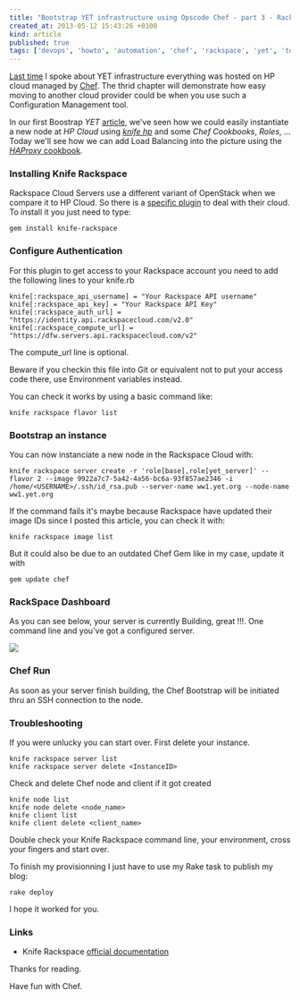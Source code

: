 ```yaml
---
title: "Bootstrap YET infrastructure using Opscode Chef - part 3 - Rackspace"
created_at: 2013-05-12 15:43:26 +0100
kind: article
published: true
tags: ['devops', 'howto', 'automation', 'chef', 'rackspace', 'yet', 'tools']
---
```


[Last time](/2012/12/yet-infra-2/) I spoke about YET infrastructure everything was hosted on HP cloud managed by [Chef](http://www.opscode.com). The thrid chapter will demonstrate how easy moving to another cloud provider could be when you use such a Configuration Management tool.

In our first Boostrap *YET* [article](/2012/12/yet-infra/), we've seen how we could easily instantiate a new node at *HP Cloud* using [*knife hp*](https://github.com/mattray/knife-hp) and some *Chef Cookbooks*, *Roles*, ... Today we'll see how we can add Load Balancing into the picture using the [*HAProxy* cookbook](https://github.com/opscode-cookbooks/haproxy).

<!-- more -->

### Installing Knife Rackspace

Rackspace Cloud Servers use a different variant of OpenStack when we compare it to HP Cloud. So there is a [specific plugin](http://developer.rackspace.com/blog/cooking-with-chef.html) to deal with their cloud. To install it you just need to type:

	gem install knife-rackspace

### Configure Authentication

For this plugin to get access to your Rackspace account you need to add the following lines to your knife.rb

	knife[:rackspace_api_username] = "Your Rackspace API username"
	knife[:rackspace_api_key] = "Your Rackspace API Key"
	knife[:rackspace_auth_url] = "https://identity.api.rackspacecloud.com/v2.0"
	knife[:rackspace_compute_url] = "https://dfw.servers.api.rackspacecloud.com/v2"

The compute_url line is optional.

Beware if you checkin this file into Git or equivalent not to put your access code there, use Environment variables instead.

You can check it works by using a basic command like:

	knife rackspace flavor list
	
### Bootstrap an instance

You can now instanciate a new node in the Rackspace Cloud with:

	knife rackspace server create -r 'role[base],role[yet_server]' --flavor 2 --image 9922a7c7-5a42-4a56-bc6a-93f857ae2346 -i /home/<USERNAME>/.ssh/id_rsa.pub --server-name ww1.yet.org --node-name ww1.yet.org

If the command fails it's maybe because Rackspace have updated their image IDs since I posted this article, you can check it with:

	knife rackspace image list

But it could also be due to an outdated Chef Gem like in my case, update it with

	gem update chef

### RackSpace Dashboard

As you can see below, your server is currently Building, great !!!. One command line and you've got a configured server.

![][rackspace-dashboard]

### Chef Run

As soon as your server finish building, the Chef Bootstrap will be initiated thru an SSH connection to the node.

### Troubleshooting

If you were unlucky you can start over. First delete your instance.

	knife rackspace server list
	knife rackspace server delete <InstanceID>

Check and delete Chef node and client if it got created

	knife node list
	knife node delete <node_name>
	knife client list
	knife client delete <client_name>

Double check your Knife Rackspace command line, your environment, cross your fingers and start over.

To finish my provisionning I just have to use my Rake task to publish my blog:

	rake deploy

I hope it worked for you.

### Links

* Knife Rackspace [official documentation](http://docs.opscode.com/plugin_knife_rackspace.html)

Thanks for reading.

Have fun with Chef.

[rackspace-dashboard]: /images/posts/rackspace-dashboard.png